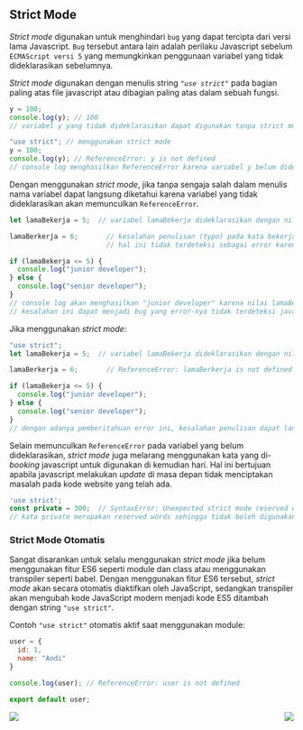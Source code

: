 ## Strict Mode

_Strict mode_ digunakan untuk menghindari `bug` yang dapat tercipta dari versi lama Javascript. `Bug` tersebut antara lain adalah perilaku Javascript sebelum `ECMAScript versi 5` yang memungkinkan penggunaan variabel yang tidak dideklarasikan sebelumnya.

_Strict mode_ digunakan dengan menulis string _`"use strict"`_ pada bagian paling atas file javascript atau dibagian paling atas dalam sebuah fungsi.

```javascript
y = 100;
console.log(y); // 100
// variabel y yang tidak dideklarasikan dapat digunakan tanpa strict mode
```

```javascript
"use strict"; // menggunakan strict mode
y = 100;
console.log(y); // ReferenceError: y is not defined
// console log menghasilkan ReferenceError karena variabel y belum dideklarasikan
```

Dengan menggunakan _strict mode_, jika tanpa sengaja salah dalam menulis nama variabel dapat langsung diketahui karena variabel yang tidak dideklarasikan akan memunculkan `ReferenceError`.
```javascript
let lamaBekerja = 5;  // variabel lamaBekerja dideklarasikan dengan nilai 5

lamaBerkerja = 6;       // kesalahan penulisan (typo) pada kata bekerja menjadi berkerja
                        // hal ini tidak terdeteksi sebagai error karena diperbolehkan tanpa strict mode

if (lamaBekerja <= 5) {
  console.log("junior developer");
} else {
  console.log("senior developer");
}
// console log akan menghasilkan "junior developer" karena nilai lamaBekerja masih tetap 5, saat ingin merubah nilai terjadi typo pada variabel dan tanpa sengaja membuat variabel baru
// kesalahan ini dapat menjadi bug yang error-nya tidak terdeteksi javascript
```

Jika menggunakan _strict mode_:
```javascript
"use strict";
let lamaBekerja = 5;  // variabel lamaBekerja dideklarasikan dengan nilai 5

lamaBerkerja = 6;       // ReferenceError: lamaBerkerja is not defined

if (lamaBekerja <= 5) {
  console.log("junior developer");
} else {
  console.log("senior developer");
}
// dengan adanya pemberitahuan error ini, kesalahan penulisan dapat langsung diperbaiki tanpa menyebabkan bug terlebih dahulu
```

Selain memunculkan `ReferenceError` pada variabel yang belum dideklarasikan, _strict mode_ juga melarang menggunakan kata yang di-_booking_ javascript untuk digunakan di kemudian hari. Hal ini bertujuan apabila javascript melakukan _update_ di masa depan tidak menciptakan masalah pada kode website yang telah ada.
```javascript
'use strict';
const private = 300;  // SyntaxError: Unexpected strict mode reserved word
// kata private merupakan reserved words sehingga tidak boleh digunakan dalam strict mode
```

### Strict Mode Otomatis

Sangat disarankan untuk selalu menggunakan _strict mode_ jika belum menggunakan fitur ES6 seperti module dan class atau menggunakan transpiler seperti babel. Dengan menggunakan fitur ES6 tersebut, _strict mode_ akan secara otomatis diaktifkan oleh JavaScript, sedangkan transpiler akan mengubah kode JavaScript modern menjadi kode ES5 ditambah dengan string `"use strict"`.

Contoh `"use strict"` otomatis aktif saat menggunakan module:

```javascript
user = {
  id: 1,
  name: "Andi"
}

console.log(user); // ReferenceError: user is not defined

export default user;
```

[<img align="left" src="https://cdn.discordapp.com/attachments/696006258792333352/911046517970833428/Previous-prev.png" />](../013_classes)

[<img align="right" src="https://cdn.discordapp.com/attachments/696006258792333352/911046517756944414/Next-next.png" />](../015_basic_program)